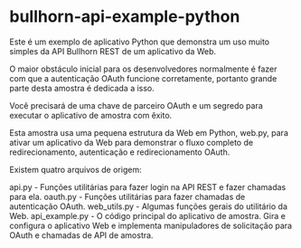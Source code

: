 # bullhorn-api-example-python
Este é um exemplo de aplicativo Python que demonstra um uso muito simples da API Bullhorn REST de um aplicativo da Web.

O maior obstáculo inicial para os desenvolvedores normalmente é fazer com que a autenticação OAuth funcione corretamente, portanto grande parte desta amostra é dedicada a isso.

Você precisará de uma chave de parceiro OAuth e um segredo para executar o aplicativo de amostra com êxito.

Esta amostra usa uma pequena estrutura da Web em Python, web.py, para ativar um aplicativo da Web para demonstrar o fluxo completo de redirecionamento, autenticação e redirecionamento OAuth.

Existem quatro arquivos de origem:

api.py - Funções utilitárias para fazer login na API REST e fazer chamadas para ela.
oauth.py - Funções utilitárias para fazer chamadas de autenticação OAuth.
web_utils.py - Algumas funções gerais do utilitário da Web.
api_example.py - O código principal do aplicativo de amostra. Gira e configura o aplicativo Web e implementa manipuladores de solicitação para OAuth e chamadas de API de amostra.
